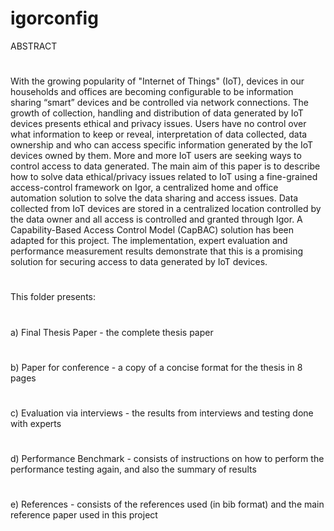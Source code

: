 # igorconfig

ABSTRACT
#
With the growing popularity of "Internet of Things" (IoT), devices in our households and offices are becoming configurable to be information sharing “smart” devices and be controlled via network connections. The growth of collection, handling and distribution of data generated by IoT devices presents ethical and privacy issues. Users have no control over what information to keep or reveal, interpretation of data collected, data ownership and who can access specific information generated by the IoT devices owned by them. More and more IoT users are seeking ways to control access to data generated. The main aim of this paper is to describe how to solve data ethical/privacy issues related to IoT using a fine-grained access-control framework on Igor, a centralized home and office automation solution to solve the data sharing and access issues. Data collected from IoT devices are stored in a centralized location controlled by the data owner and all access is controlled and granted through Igor. A Capability-Based Access Control Model (CapBAC) solution has been adapted for this project. The implementation, expert evaluation and performance measurement results demonstrate that this is a promising solution for securing access to data generated by IoT devices.
#
This folder presents:
#
a) Final Thesis Paper - the complete thesis paper
#
b) Paper for conference - a copy of a concise format for the thesis in 8 pages
#
c) Evaluation via interviews - the results from interviews and testing done with experts
#
d) Performance Benchmark - consists of instructions on how to perform the performance testing again, and also the summary of results
#
e) References - consists of the references used (in bib format) and the main reference paper used in this project
